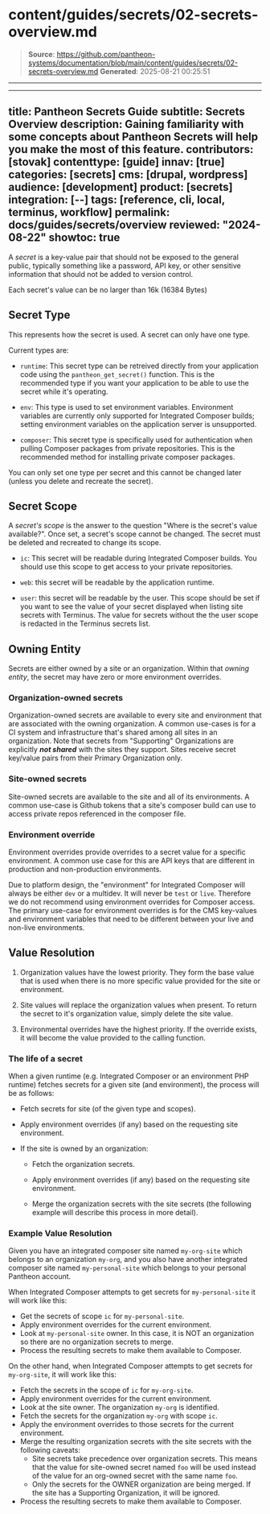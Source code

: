 # content/guides/secrets/02-secrets-overview.md

> **Source**: https://github.com/pantheon-systems/documentation/blob/main/content/guides/secrets/02-secrets-overview.md
> **Generated**: 2025-08-21 00:25:51

---

---
title: Pantheon Secrets Guide
subtitle: Secrets Overview
description: Gaining familiarity with some concepts about Pantheon Secrets will help you make the most of this feature.
contributors: [stovak]
contenttype: [guide]
innav: [true]
categories: [secrets]
cms: [drupal, wordpress]
audience: [development]
product: [secrets]
integration: [--]
tags: [reference, cli, local, terminus, workflow]
permalink: docs/guides/secrets/overview
reviewed: "2024-08-22"
showtoc: true
---

<p>A <dfn id="secret">secret</dfn> is a key-value pair that should not be exposed to the general public, typically something like a password, API key, or other sensitive information that should not be added to version control.</p>

Each secret's value can be no larger than 16k (16384 Bytes)

## Secret Type

This represents how the secret is used.  A secret can only have one type.

Current types are:

  * `runtime`: This secret type can be retreived directly from your application code using the `pantheon_get_secret()` function.  This is the recommended type if you want your application to be able to use the secret while it's operating.

  * `env`: This type is used to set environment variables. Environment variables are currently only supported for Integrated Composer builds; setting environment variables on the application server is unsupported.

  * `composer`: This secret type is specifically used for authentication when pulling Composer packages from private repositories.  This is the recommended method for installing private composer packages.

  <Alert title="Note" type="info" >

  You can only set one type per secret and this cannot be changed later (unless you delete and recreate the secret).

  </Alert>


## Secret Scope

<p>A <dfn id="secret-scope">secret's scope</dfn> is the answer to the question "Where is the secret's value available?". Once set, a secret's scope cannot be changed. The secret must be deleted and recreated to change its scope.</p>

  * `ic`: This secret will be readable during Integrated Composer builds. You should use this scope to get access to your private repositories.

  * `web`: this secret will be readable by the application runtime.

  * `user`: this secret will be readable by the user. This scope should be set if you want to see the value of your secret displayed when listing site secrets with Terminus. The value for secrets without the the user scope is redacted in the Terminus secrets list.

## Owning Entity
<p>Secrets are either owned by a site or an organization. Within that <dfn id="secret-owning-entity">owning entity</dfn>, the secret may have zero or more environment overrides.</p>

### Organization-owned secrets
Organization-owned secrets are available to every site and environment that are associated with the owning organization. A common use-cases is for a CI system and infrastructure that's shared among all sites in an organization. Note that secrets from "Supporting" Organizations are explicitly ***not shared*** with the sites they support. Sites receive secret key/value pairs from their Primary Organization only.

### Site-owned secrets
Site-owned secrets are available to the site and all of its environments. A common use-case is Github tokens that a site's composer build can use to access private repos referenced in the composer file.

### Environment override
Environment overrides provide overrides to a secret value for a specific environment. A common use case for this are API keys that are different in production and non-production environments.

<Alert title="Note" type="info" >

Due to platform design, the "environment" for Integrated Composer will always be either `dev` or a multidev. It will never be `test` or `live`. Therefore we do not recommend using environment overrides for Composer access. The primary use-case for environment overrides is for the CMS key-values and environment variables that need to be different between your live and non-live environments.

</Alert>


## Value Resolution

1. Organization values have the lowest priority. They form the base value that is used when there is no more specific value provided for the site or environment.

3. Site values will replace the organization values when present. To return the secret to it's organization value, simply delete the site value.

4. Environmental overrides have the highest priority. If the override exists, it will become the value provided to the calling function.

### The life of a secret

When a given runtime (e.g. Integrated Composer or an environment PHP runtime) fetches secrets for a given site (and environment), the process will be as follows:

- Fetch secrets for site (of the given type and scopes).

- Apply environment overrides (if any) based on the requesting site environment.

- If the site is owned by an organization:

    - Fetch the organization secrets.

    - Apply environment overrides (if any) based on the requesting site environment.

    - Merge the organization secrets with the site secrets (the following example will describe this process in more detail).

### Example Value Resolution
Given you have an integrated composer site named `my-org-site` which belongs to an organization `my-org`, and you also have another integrated composer site named `my-personal-site` which belongs to your personal Pantheon account.

When Integrated Composer attempts to get secrets for `my-personal-site` it will work like this:
- Get the secrets of scope `ic` for `my-personal-site`.
- Apply environment overrides for the current environment.
- Look at `my-personal-site` owner. In this case, it is NOT an organization so there are no organization secrets to merge.
- Process the resulting secrets to make them available to Composer.

On the other hand, when Integrated Composer attempts to get secrets for `my-org-site`, it will work like this:
- Fetch the secrets in the scope of `ic` for `my-org-site`.
- Apply environment overrides for the current environment.
- Look at the site owner. The organization `my-org` is identified.
- Fetch the secrets for the organization `my-org` with scope `ic`.
- Apply the environment overrides to those secrets for the current environment.
- Merge the resulting organization secrets with the site secrets with the following caveats:
    - Site secrets take precedence over organization secrets. This means that the value for site-owned secret named `foo` will be used instead of the value for an org-owned secret with the same name `foo`.
    - Only the secrets for the OWNER organization are being merged. If the site has a Supporting Organization, it will be ignored.
- Process the resulting secrets to make them available to Composer.
